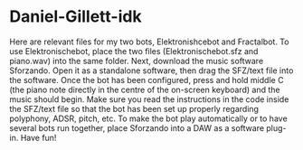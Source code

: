 # Daniel-Gillett-idk
Here are relevant files for my two bots, Elektronishcebot and Fractalbot. To use Elektronischebot, place the two files (Elektronischebot.sfz and piano.wav) into the same folder. Next, download the music software Sforzando. Open it as a standalone software, then drag the SFZ/text file into the software. Once the bot has been configured, press and hold middle C (the piano note directly in the centre of the on-screen keyboard) and the music should begin. Make sure you read the instructions in the code inside the SFZ/text file so that the bot has been set up properly regarding polyphony, ADSR, pitch, etc. To make the bot play automatically or to have several bots run together, place Sforzando into a DAW as a software plug-in. Have fun!
